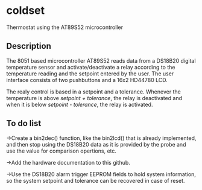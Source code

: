 # coldset
Thermostat using the AT89S52 microcontroller

## Description
The 8051 based microcontroller AT89S52 reads data from a DS18B20 digital temperature sensor and activate/deactivate a relay according to the temperature reading and the setpoint entered by the user. The user interface consists of two pushbuttons and a 16x2 HD44780 LCD.

The realy control is based in a setpoint and a tolerance. Whenever the temperature is above *setpoint + tolerance*, the relay is deactivated and when it is below *setpoint - tolerance*, the relay is activated.

## To do list
&rarr;Create a bin2dec() function, like the bin2lcd() that is already implemented, and then stop using the DS18B20 data
as it is provided by the probe and use the value for comparison opertions, etc.

&rarr;Add the hardware documentation to this github.

&rarr;Use the DS18B20 alarm trigger EEPROM fields to hold system information, so the system setpoint and tolerance can be recovered in case of reset.
